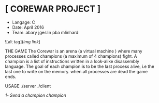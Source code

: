 # [ COREWAR PROJECT ]
- Langage: C
- Date: April 2016
- Team: abary jgeslin pba mlinhard

![alt tag](*img link*)

THE GAME
The Corewar is an arena (a virtual machine ) where many processes called 
champions (a maximum of 4 champions) fight. A champion is a list of instructions
written in a look-alike disassembly language. The goal of each champion is to 
be the last process alive, i.e the last one to write on the memory. 
when all processes are dead the game ends.

USAGE
./server <port>
./client <address> <port>

1- Send a champion
champion <path to a champion>
